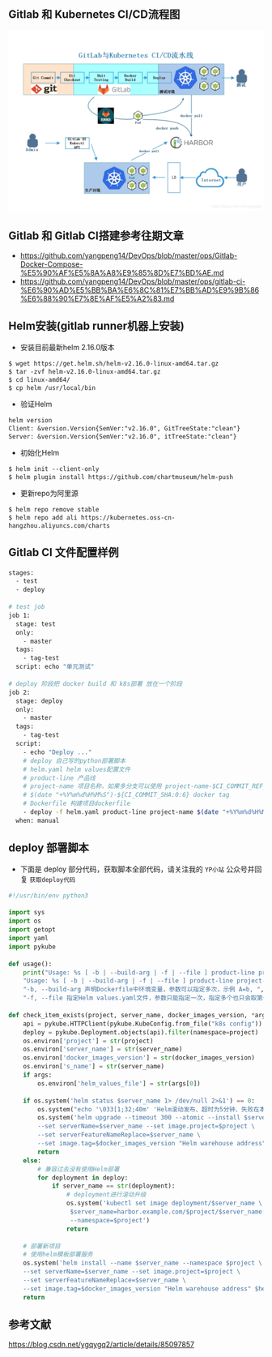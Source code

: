 ## Gitlab 和 Kubernetes CI/CD流程图
![](/images/gitlab-k8s.png)

## Gitlab 和 Gitlab CI搭建参考往期文章
- https://github.com/yangpeng14/DevOps/blob/master/ops/Gitlab-Docker-Compose-%E5%90%AF%E5%8A%A8%E9%85%8D%E7%BD%AE.md
- https://github.com/yangpeng14/DevOps/blob/master/ops/gitlab-ci-%E6%90%AD%E5%BB%BA%E6%8C%81%E7%BB%AD%E9%9B%86%E6%88%90%E7%8E%AF%E5%A2%83.md

## Helm安装(gitlab runner机器上安装)
- 安装目前最新helm 2.16.0版本
```
$ wget https://get.helm.sh/helm-v2.16.0-linux-amd64.tar.gz
$ tar -zvf helm-v2.16.0-linux-amd64.tar.gz
$ cd linux-amd64/
$ cp helm /usr/local/bin
```

- 验证Helm
```
helm version
Client: &version.Version{SemVer:"v2.16.0", GitTreeState:"clean"}
Server: &version.Version{SemVer:"v2.16.0", itTreeState:"clean"}
```

- 初始化Helm
```
$ helm init --client-only
$ helm plugin install https://github.com/chartmuseum/helm-push
```

- 更新repo为阿里源
```
$ helm repo remove stable
$ helm repo add ali https://kubernetes.oss-cn-hangzhou.aliyuncs.com/charts
```

## Gitlab CI 文件配置样例
```bash
stages:
  - test
  - deploy

# test job
job 1:
  stage: test
  only: 
    - master
  tags:
    - tag-test
  script: echo "单元测试"

# deploy 阶段把 docker build 和 k8s部署 放在一个阶段
job 2:
  stage: deploy
  only: 
    - master
  tags:
    - tag-test
  script:
    - echo "Deploy ..."
    # deploy 自己写的python部署脚本
    # helm.yaml helm values配置文件
    # product-line 产品线
    # project-name 项目名称，如果多分支可以使用 project-name-$CI_COMMIT_REF_NAME
    # $(date "+%Y%m%d%H%M%S")-${CI_COMMIT_SHA:0:6} docker tag
    # Dockerfile 构建项目dockerfile
    - deploy -f helm.yaml product-line project-name $(date "+%Y%m%d%H%M%S")-${CI_COMMIT_SHA:0:6} Dockerfile 
  when: manual
```

## deploy 部署脚本
- 下面是 deploy 部分代码，获取脚本全部代码，请关注我的 `YP小站` 公众号并回复 `获取deploy代码`

```python
#!/usr/bin/env python3

import sys
import os
import getopt
import yaml
import pykube

def usage():
    print("Usage: %s [ -b | --build-arg | -f | --file ] product-line project-name docker_images_version dockerfile_name --no-cache" % sys.argv[0], "\n", "or",
    "Usage: %s [ -b | --build-arg | -f | --file ] product-line project-name docker_images_version dockerfile_name" % sys.argv[0], "\n\n",
    "-b, --build-arg 声明Dockerfile中环境变量，参数可以指定多次，示例 A=b, ", "\n",
    "-f, --file 指定Helm values.yaml文件，参数只能指定一次，指定多个也只会取第一个值")

def check_item_exists(project, server_name, docker_images_version, *args):
    api = pykube.HTTPClient(pykube.KubeConfig.from_file("k8s config"))
    deploy = pykube.Deployment.objects(api).filter(namespace=project)
    os.environ['project'] = str(project)
    os.environ['server_name'] = str(server_name)
    os.environ['docker_images_version'] = str(docker_images_version)
    os.environ['s_name'] = str(server_name)
    if args:
        os.environ['helm_values_file'] = str(args[0])

    if os.system('helm status $server_name 1> /dev/null 2>&1') == 0:
        os.system("echo '\033[1;32;40m' 'Helm滚动发布、超时为5分钟、失败在本次基础上自动回滚上一个版本。' '\033[0m \n'")
        os.system('helm upgrade --timeout 300 --atomic --install $server_name --namespace $project \
        --set serverName=$server_name --set image.project=$project \
        --set serverFeatureNameReplace=$server_name \
        --set image.tag=$docker_images_version "Helm warehouse address" $helm_values_file')
        return
    else:
        # 兼容过去没有使用Helm部署
        for deployment in deploy:
            if server_name == str(deployment):
                # deployment进行滚动升级
                os.system('kubectl set image deployment/$server_name \
                 $server_name=harbor.example.com/$project/$server_name:$docker_images_version \
                 --namespace=$project')
                return

    # 部署新项目
    # 使用helm模板部署服务
    os.system('helm install --name $server_name --namespace $project \
    --set serverName=$server_name --set image.project=$project \
    --set serverFeatureNameReplace=$server_name \
    --set image.tag=$docker_images_version "Helm warehouse address" $helm_values_file')
    return
```

## 参考文献
https://blog.csdn.net/ygqygq2/article/details/85097857